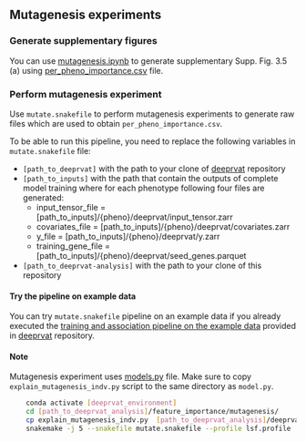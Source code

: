 ## Mutagenesis experiments

### Generate supplementary figures

You can use [mutagenesis.ipynb](https://github.com/PMBio/deeprvat-analysis/blob/main/feature_importance/mutagenesis/mutagenesis.ipynb) to generate supplementary Supp. Fig. 3.5 (a) using [per_pheno_importance.csv](https://github.com/PMBio/deeprvat-analysis/blob/main/feature_importance/mutagenesis/per_pheno_importance.csv) file. 

### Perform mutagenesis experiment

Use `mutate.snakefile` to perform mutagenesis experiments to generate raw files which are used to obtain `per_pheno_importance.csv`. 

To be able to run this pipeline, you need to replace the following variables in `mutate.snakefile` file:
* `[path_to_deeprvat]` with the path to your clone of [deeprvat](https://github.com/PMBio/deeprvat/) repository  
* `[path_to_inputs]` with the path that contain the outputs of complete model training where for each phenotype following four files are generated:
  * input_tensor_file = [path_to_inputs]/{pheno}/deeprvat/input_tensor.zarr
  * covariates_file = [path_to_inputs]/{pheno}/deeprvat/covariates.zarr
  * y_file = [path_to_inputs]/{pheno}/deeprvat/y.zarr
  * training_gene_file = [path_to_inputs]/{pheno}/deeprvat/seed_genes.parquet
* `[path_to_deeprvat-analysis]`  with the path to your clone of this repository  

#### Try the pipeline on example data

You can try `mutate.snakefile` pipeline on an example data if you already executed the [training and association pipeline on the example data](https://github.com/PMBio/deeprvat/tree/main#try-the-full-training-and-association-testing-pipeline-on-some-example-data) provided in [deeprvat](https://github.com/PMBio/deeprvat/) repository.  


#### Note

Mutagenesis experiment uses [models.py](https://github.com/PMBio/deeprvat/blob/master/deeprvat/deeprvat/models.py) file. Make sure to copy `explain_mutagenesis_indv.py` script to the same directory as `model.py`. 


```bash
	conda activate [deeprvat_environment]
	cd [path_to_deeprvat_analysis]/feature_importance/mutagenesis/
	cp explain_mutagenesis_indv.py  [path_to_deeprvat_analysis]/deeprvat/deeprvat/deeprvat/
	snakemake -j 5 --snakefile mutate.snakefile --profile lsf.profile 
```
